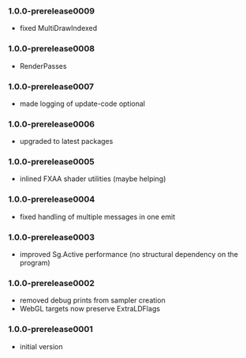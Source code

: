 ### 1.0.0-prerelease0009
* fixed MultiDrawIndexed

### 1.0.0-prerelease0008
* RenderPasses

### 1.0.0-prerelease0007
* made logging of update-code optional

### 1.0.0-prerelease0006
* upgraded to latest packages

### 1.0.0-prerelease0005
* inlined FXAA shader utilities (maybe helping)

### 1.0.0-prerelease0004
* fixed handling of multiple messages in one emit

### 1.0.0-prerelease0003
* improved Sg.Active performance (no structural dependency on the program)

### 1.0.0-prerelease0002
* removed debug prints from sampler creation
* WebGL targets now preserve ExtraLDFlags

### 1.0.0-prerelease0001
* initial version
